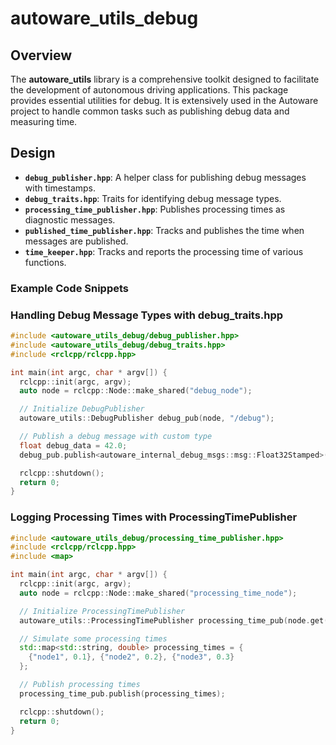 # autoware_utils_debug

## Overview

The **autoware_utils** library is a comprehensive toolkit designed to facilitate the development of autonomous driving applications.
This package provides essential utilities for debug.
It is extensively used in the Autoware project to handle common tasks such as publishing debug data and measuring time.

## Design

- **`debug_publisher.hpp`**: A helper class for publishing debug messages with timestamps.
- **`debug_traits.hpp`**: Traits for identifying debug message types.
- **`processing_time_publisher.hpp`**: Publishes processing times as diagnostic messages.
- **`published_time_publisher.hpp`**: Tracks and publishes the time when messages are published.
- **`time_keeper.hpp`**: Tracks and reports the processing time of various functions.

### Example Code Snippets

### Handling Debug Message Types with debug_traits.hpp

```cpp
#include <autoware_utils_debug/debug_publisher.hpp>
#include <autoware_utils_debug/debug_traits.hpp>
#include <rclcpp/rclcpp.hpp>

int main(int argc, char * argv[]) {
  rclcpp::init(argc, argv);
  auto node = rclcpp::Node::make_shared("debug_node");

  // Initialize DebugPublisher
  autoware_utils::DebugPublisher debug_pub(node, "/debug");

  // Publish a debug message with custom type
  float debug_data = 42.0;
  debug_pub.publish<autoware_internal_debug_msgs::msg::Float32Stamped>("example", debug_data);

  rclcpp::shutdown();
  return 0;
}
```

### Logging Processing Times with ProcessingTimePublisher

```cpp
#include <autoware_utils_debug/processing_time_publisher.hpp>
#include <rclcpp/rclcpp.hpp>
#include <map>

int main(int argc, char * argv[]) {
  rclcpp::init(argc, argv);
  auto node = rclcpp::Node::make_shared("processing_time_node");

  // Initialize ProcessingTimePublisher
  autoware_utils::ProcessingTimePublisher processing_time_pub(node.get(), "~/debug/processing_time_ms");

  // Simulate some processing times
  std::map<std::string, double> processing_times = {
    {"node1", 0.1}, {"node2", 0.2}, {"node3", 0.3}
  };

  // Publish processing times
  processing_time_pub.publish(processing_times);

  rclcpp::shutdown();
  return 0;
}
```
